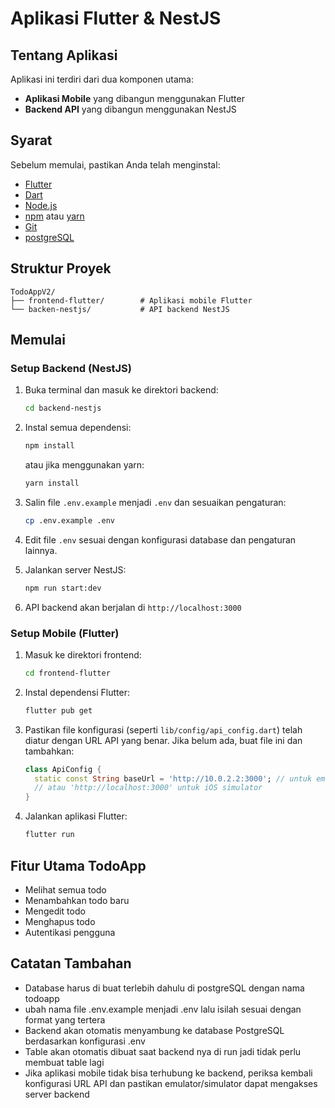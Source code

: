 # Aplikasi Flutter & NestJS

## Tentang Aplikasi
Aplikasi ini terdiri dari dua komponen utama:
- **Aplikasi Mobile** yang dibangun menggunakan Flutter
- **Backend API** yang dibangun menggunakan NestJS

## Syarat
Sebelum memulai, pastikan Anda telah menginstal:

- [Flutter](https://flutter.dev/docs/get-started/install) 
- [Dart](https://dart.dev/get-dart) 
- [Node.js](https://nodejs.org/) 
- [npm](https://www.npmjs.com/) atau [yarn](https://yarnpkg.com/)
- [Git](https://git-scm.com/)
- [postgreSQL](https://www.postgresql.org/download/)

## Struktur Proyek
```
TodoAppV2/
├── frontend-flutter/        # Aplikasi mobile Flutter
└── backen-nestjs/           # API backend NestJS
```

## Memulai

### Setup Backend (NestJS)

1. Buka terminal dan masuk ke direktori backend:
   ```bash
   cd backend-nestjs
   ```

2. Instal semua dependensi:
   ```bash
   npm install
   ```
   atau jika menggunakan yarn:
   ```bash
   yarn install
   ```

3. Salin file `.env.example` menjadi `.env` dan sesuaikan pengaturan:
   ```bash
   cp .env.example .env
   ```

4. Edit file `.env` sesuai dengan konfigurasi database dan pengaturan lainnya.


5. Jalankan server NestJS:
   ```bash
   npm run start:dev
   ```
   
6. API backend akan berjalan di `http://localhost:3000`

### Setup Mobile (Flutter)

1. Masuk ke direktori frontend:
   ```bash
   cd frontend-flutter
   ```

2. Instal dependensi Flutter:
   ```bash
   flutter pub get
   ```

3. Pastikan file konfigurasi (seperti `lib/config/api_config.dart`) telah diatur dengan URL API yang benar. Jika belum ada, buat file ini dan tambahkan:
   ```dart
   class ApiConfig {
     static const String baseUrl = 'http://10.0.2.2:3000'; // untuk emulator Android
     // atau 'http://localhost:3000' untuk iOS simulator
   }
   ```

4. Jalankan aplikasi Flutter:
   ```bash
   flutter run
   ```

## Fitur Utama TodoApp

- Melihat semua todo
- Menambahkan todo baru
- Mengedit todo
- Menghapus todo
- Autentikasi pengguna

## Catatan Tambahan
- Database harus di buat terlebih dahulu di postgreSQL dengan nama todoapp
- ubah nama file .env.example menjadi .env lalu isilah sesuai dengan format yang tertera
- Backend akan otomatis menyambung ke database PostgreSQL berdasarkan konfigurasi .env
- Table akan otomatis dibuat saat backend nya di run jadi tidak perlu membuat table lagi
- Jika aplikasi mobile tidak bisa terhubung ke backend, periksa kembali konfigurasi URL API dan pastikan emulator/simulator dapat mengakses server backend
